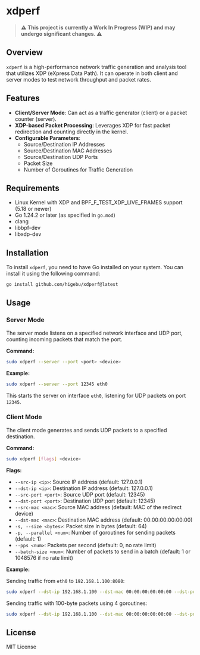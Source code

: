 # xdperf

> **⚠️ This project is currently a Work In Progress (WIP) and may undergo significant changes. ⚠️**

## Overview

`xdperf` is a high-performance network traffic generation and analysis tool that utilizes XDP (eXpress Data Path). It can operate in both client and server modes to test network throughput and packet rates.

## Features

* **Client/Server Mode**: Can act as a traffic generator (client) or a packet counter (server).
* **XDP-based Packet Processing**: Leverages XDP for fast packet redirection and counting directly in the kernel.
* **Configurable Parameters**:
  * Source/Destination IP Addresses
  * Source/Destination MAC Addresses
  * Source/Destination UDP Ports
  * Packet Size
  * Number of Goroutines for Traffic Generation

## Requirements

* Linux Kernel with XDP and BPF_F_TEST_XDP_LIVE_FRAMES support (5.18 or newer)
* Go 1.24.2 or later (as specified in `go.mod`)
* clang
* libbpf-dev
* libxdp-dev

## Installation

To install `xdperf`, you need to have Go installed on your system. You can install it using the following command:

```bash
go install github.com/higebu/xdperf@latest
```

## Usage

### Server Mode

The server mode listens on a specified network interface and UDP port, counting incoming packets that match the port.

**Command:**

```bash
sudo xdperf --server --port <port> <device>
```

**Example:**

```bash
sudo xdperf --server --port 12345 eth0
```

This starts the server on interface `eth0`, listening for UDP packets on port `12345`.

### Client Mode

The client mode generates and sends UDP packets to a specified destination.

**Command:**

```bash
sudo xdperf [flags] <device>
```

**Flags:**

* `--src-ip <ip>`: Source IP address (default: 127.0.0.1)
* `--dst-ip <ip>`: Destination IP address (default: 127.0.0.1)
* `--src-port <port>`: Source UDP port (default: 12345)
* `--dst-port <port>`: Destination UDP port (default: 12345)
* `--src-mac <mac>`: Source MAC address (default: MAC of the redirect device)
* `--dst-mac <mac>`: Destination MAC address (default: 00:00:00:00:00:00)
* `-s, --size <bytes>`: Packet size in bytes (default: 64)
* `-p, --parallel <num>`: Number of goroutines for sending packets (default: 1)
* `--pps <num>`: Packets per second (default: 0, no rate limit)
* `--batch-size <num>`: Number of packets to send in a batch (default: 1 or 1048576 if no rate limit)

**Example:**

Sending traffic from `eth0` to `192.168.1.100:8080`:

```bash
sudo xdperf --dst-ip 192.168.1.100 --dst-mac 00:00:00:00:00:00 --dst-port 8080 eth0
```

Sending traffic with 100-byte packets using 4 goroutines:

```bash
sudo xdperf --dst-ip 192.168.1.100 --dst-mac 00:00:00:00:00:00 --dst-port 8080 -s 100 -p 4 eth0
```

## License

MIT License
